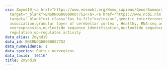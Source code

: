 ```yaml
---
csv: Zmynd19,<a href="https://www.ensembl.org/Homo_sapiens/Gene/Summary?db=core;g=ENSRNOG00000007752"
  target="_blank">ENSRNOG00000007752</a>,<a href="https://www.ncbi.nlm.nih.gov/pubmed/30467350"
  target="_blank"><i class="fas fa-file"></i></a>",genetic interference,functional
  association,granular layer of cerebellar cortex , Healthy, RNA-seq assay, hsf-1
  overexpression,nucleotide sequence identification,nucleotide sequence identification,transcriptional
  regulation,up-regulates activity
data_alias: Zmynd19
data_id: ENSRNOG00000007752
data_numevidence: 1
data_species: Rattus norvegicus
data_taxid: '10116'
title: Zmynd19
---
```

